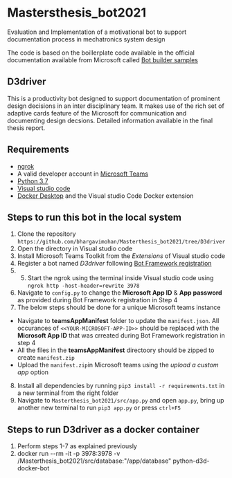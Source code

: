 # Mastersthesis_bot2021
Evaluation and Implementation of a motivational bot to support documentation process in mechatronics system design

The code is based on the boillerplate code available in the official documentation available from Microsoft called [Bot builder samples](https://github.com/microsoft/BotBuilder-Samples)
## D3driver

This is a productivity bot designed to support documentation of prominent design decisions in an inter disciplinary team. It makes use of the rich set of adaptive cards feature of the Microsoft for communication and documenting design decsions. Detailed information available in the final thesis report.

## Requirements
* [ngrok](https://ngrok.com/)
* A valid developer account in [Microsoft Teams](https://www.microsoft.com/en-ww/microsoft-teams/download-app)
* [Python 3.7](https://www.python.org/downloads/)
* [Visual studio code](https://code.visualstudio.com/download)
* [Docker Desktop](https://www.docker.com/) and the Visual studio Code Docker extension

## Steps to run this bot in the local system

1. Clone the repository `https://github.com/bhargavimohan/Masterthesis_bot2021/tree/D3driver`
2. Open the directory in Visual studio code
3. Install Microsoft Teams Toolkit from the _Extensions_ of Visual studio code
4. Register a bot named _D3driver_ following [Bot Framework registration](https://docs.microsoft.com/en-us/microsoftteams/platform/build-your-first-app/build-bot#register-your-web-service-with-the-bot-framework)
5. 5. Start the ngrok using the terminal inside Visual studio code using `ngrok http -host-header=rewrite 3978`
6. Navigate to `config.py` to change the **Microsoft App ID** & **App password** as provided during Bot Framework registration in Step 4
7. The below steps should be done for a unique Microsoft teams instance
* Navigate to **teamsAppManifest** folder to update the `manifest.json`. All occurances of `<<YOUR-MICROSOFT-APP-ID>>` should be replaced with the __Microsoft App      ID__ that was crreated during Bot Framework registration in step 4
* All the files in the **teamsAppManifest** directoory should be zipped to create `manifest.zip`
*  Upload the `manifest.zip`in Microsoft teams using the _upload a custom app_ option
8. Install all dependencies by running `pip3 install -r requirements.txt` in a new terminal from the right folder
9. Navigate to `Masterthesis_bot2021/src/app.py` and open `app.py`, bring up another new terminal to run `pip3 app.py` or press `ctrl+F5` 

## Steps to run D3driver as a docker container

1. Perform steps 1-7 as explained previously
2. docker run --rm -it -p 3978:3978 -v /Masterthesis_bot2021/src/database:"/app/database" python-d3d-docker-bot

